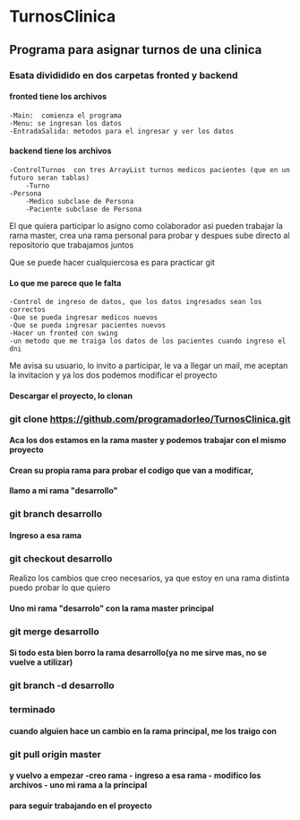 # TurnosClinica 

## Programa para asignar turnos de una clinica

### Esata divididido en dos carpetas fronted y backend

#### fronted  tiene los archivos
	-Main:  comienza el programa
	-Menu: se ingresan los datos
	-EntradaSalida: metodos para el ingresar y ver los datos


#### backend tiene los archivos
	-ControlTurnos  con tres ArrayList turnos medicos pacientes (que en un futuro seran tablas)
        -Turno
	-Persona 
		-Medico subclase de Persona 
		-Paciente subclase de Persona 
		

El que quiera participar lo asigno como colaborador asi pueden trabajar la rama master,
crea una rama personal para probar y despues sube directo al repositorio que trabajamos juntos 


Que se puede hacer cualquiercosa es para practicar git

#### Lo que me parece que le falta 

	-Control de ingreso de datos, que los datos ingresados sean los correctos
	-Que se pueda ingresar medicos nuevos
	-Que se pueda ingresar pacientes nuevos
	-Hacer un fronted con swing 
	-un metodo que me traiga los datos de los pacientes cuando ingreso el dni 
  
	
  Me avisa su usuario, lo invito a participar, le va a llegar un mail, me aceptan la invitacion y ya los 
dos podemos modificar el proyecto 

 #### Descargar el proyecto,  lo clonan 
### **git clone https://github.com/programadorleo/TurnosClinica.git**
 #### Aca los dos estamos en la rama master y podemos trabajar con el mismo proyecto 

 #### Crean su propia rama para probar el codigo que van a modificar,  
 #### llamo a mi rama  "desarrollo" 
### **git branch desarrollo**

 #### Ingreso a esa rama 
### **git checkout desarrollo**

  Realizo los cambios que creo necesarios, ya que estoy en una rama distinta puedo probar 
  lo que quiero 

 #### Uno mi rama "desarrolo" con la rama master principal 
### **git merge desarrollo** 

 #### Si todo esta bien borro la rama desarrollo(ya no me sirve mas, no se vuelve a utilizar)
### **git branch -d desarrollo**

### terminado 


#### cuando alguien hace un cambio en la rama principal, me los traigo con
### **git pull origin master** 

#### y vuelvo a empezar -creo rama - ingreso a esa rama - modifico los archivos - uno mi rama a la principal 
#### para seguir trabajando en el proyecto 



